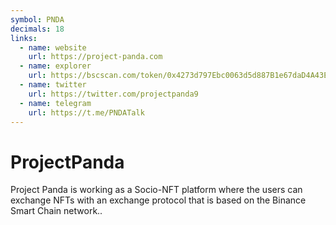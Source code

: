 ```yaml
---
symbol: PNDA
decimals: 18
links:
  - name: website
    url: https://project-panda.com
  - name: explorer
    url: https://bscscan.com/token/0x4273d797Ebc0063d5d887B1e67daD4A43E2Fd244
  - name: twitter
    url: https://twitter.com/projectpanda9
  - name: telegram
    url: https://t.me/PNDATalk
---
```


# ProjectPanda

Project Panda is working as a Socio-NFT platform where the users can exchange NFTs with an exchange protocol that is based on the Binance Smart Chain network..
